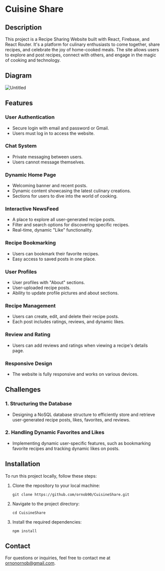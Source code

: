 # Cuisine Share

## Description

This project is a Recipe Sharing Website built with React, Firebase, and React Router. It's a platform for culinary enthusiasts to come together, share recipes, and celebrate the joy of home-cooked meals. The site allows users to explore and post recipes, connect with others, and engage in the magic of cooking and technology.

## Diagram

![Untitled](https://github.com/ornob90/CuisineShare/assets/80613555/13c0c1b6-714d-4177-9ade-7e15072b86a2)


## Features

### User Authentication

- Secure login with email and password or Gmail.
- Users must log in to access the website.

### Chat System

- Private messaging between users.
- Users cannot message themselves.

### Dynamic Home Page

- Welcoming banner and recent posts.
- Dynamic content showcasing the latest culinary creations.
- Sections for users to dive into the world of cooking.

### Interactive NewsFeed

- A place to explore all user-generated recipe posts.
- Filter and search options for discovering specific recipes.
- Real-time, dynamic "Like" functionality.

### Recipe Bookmarking

- Users can bookmark their favorite recipes.
- Easy access to saved posts in one place.

### User Profiles

- User profiles with "About" sections.
- User-uploaded recipe posts.
- Ability to update profile pictures and about sections.

### Recipe Management

- Users can create, edit, and delete their recipe posts.
- Each post includes ratings, reviews, and dynamic likes.

### Review and Rating

- Users can add reviews and ratings when viewing a recipe's details page.

### Responsive Design

- The website is fully responsive and works on various devices.

## Challenges

### 1. Structuring the Database

- Designing a NoSQL database structure to efficiently store and retrieve user-generated recipe posts, likes, favorites, and reviews.

### 2. Handling Dynamic Favorites and Likes

- Implementing dynamic user-specific features, such as bookmarking favorite recipes and tracking dynamic likes on posts.

## Installation

To run this project locally, follow these steps:

1. Clone the repository to your local machine:

   ```
   git clone https://github.com/ornob90/CuisineShare.git
   ```

2. Navigate to the project directory:

   ```
   cd CuisineShare
   ```

3. Install the required dependencies:

   ```
   npm install
   ```

## Contact

For questions or inquiries, feel free to contact me at [ornonornob@gmail.com](mailto:ornonornob@gmail.com).
